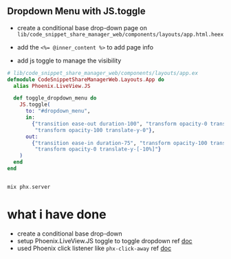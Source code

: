 ## Dropdown Menu with JS.toggle

- create a conditional base drop-down page on `lib/code_snippet_share_manager_web/components/layouts/app.html.heex`

- add the `<%= @inner_content %>` to add page info


- add js toggle to manage the visibility

```elixir
# lib/code_snippet_share_manager_web/components/layouts/app.ex
defmodule CodeSnippetShareManagerWeb.Layouts.App do
  alias Phoenix.LiveView.JS

  def toggle_dropdown_menu do
    JS.toggle(
      to: "#dropdown_menu",
      in:
        {"transition ease-out duration-100", "transform opacity-0 translate-y-[-10%]",
         "transform opacity-100 translate-y-0"},
      out:
        {"transition ease-in duration-75", "transform opacity-100 translate-y-0",
         "transform opacity-0 translate-y-[-10%]"}
    )
  end
end

```

```elixir

mix phx.server
```

# what i have done

- create a conditional base drop-down
- setup Phoenix.LiveView.JS toggle  to toggle dropdown ref [doc](https://hexdocs.pm/phoenix_live_view/1.0.0-rc.6/Phoenix.LiveView.JS.html)
- used Phoenix click listener like `phx-click-away`  ref [doc](https://hexdocs.pm/phoenix_live_view/bindings.html)